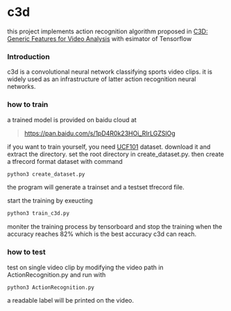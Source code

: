 # c3d
this project implements action recognition algorithm proposed in [C3D: Generic Features for Video Analysis](https://arxiv.org/pdf/1412.0767v1.pdf) with esimator of Tensorflow

### Introduction

c3d is a convolutional neural network classifying sports video clips. it is widely used as an infrastructure of latter action recognition neural networks.

### how to train

a trained model is provided on baidu cloud at

> https://pan.baidu.com/s/1pD4R0k23HOi_RIrLGZSlOg

if you want to train yourself, you need [UCF101](http://crcv.ucf.edu/data/UCF101.php) dataset. download it and extract the directory. set the root directory in create_dataset.py. then create a tfrecord format dataset with command

```bash
python3 create_dataset.py
```

the program will generate a trainset and a testset tfrecord file.

start the training by exeucting 

```bash
python3 train_c3d.py
```

moniter the training process by tensorboard and stop the training when the accuracy reaches 82% which is the best accuracy c3d can reach.

### how to test

test on single video clip by modifying the video path in ActionRecognition.py and run with

```bash
python3 ActionRecognition.py
```

a readable label will be printed on the video.
